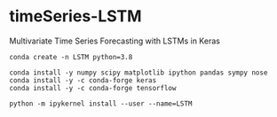 # timeSeries-LSTM
Multivariate Time Series Forecasting with LSTMs in Keras


```{bash}
conda create -n LSTM python=3.8
```

```{python}
conda install -y numpy scipy matplotlib ipython pandas sympy nose
conda install -y -c conda-forge keras
conda install -y -c conda-forge tensorflow
```

```{bash}
python -m ipykernel install --user --name=LSTM
```
